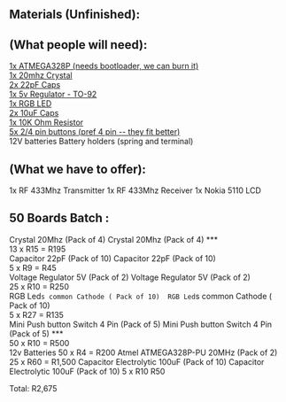 Materials (Unfinished):
-----------------------

(What people will need):
------------------------

[1x ATMEGA328P (needs bootloader, we can burn it)](http://robotics.org.za/index.php?route=product/product&keyword=atmega&category_id=0&product_id=66)             
[1x 20mhz Crystal](http://robotics.org.za/index.php?route=product/product&product_id=659)              
[2x 22pF Caps](http://robotics.org.za/index.php?route=product/product&product_id=160)             
[1x 5v Regulator - TO-92](http://robotics.org.za/index.php?route=product/product&path=56_108&product_id=287)             
[1x RGB LED](http://robotics.org.za/index.php?route=product/product&product_id=295)             
[2x 10uF Caps]( http://robotics.org.za/index.php?route=product/product&path=56_106&product_id=187)             
[1x 10K Ohm Resistor](http://za.rs-online.com/web/p/through-hole-fixed-resistors/0132731/)             
[5x 2/4 pin buttons (pref 4 pin -- they fit better)](http://robotics.org.za/index.php?route=product/product&product_id=153)             
12V batteries
Battery holders (spring and terminal)

(What we have to offer):
------------------------

1x RF 433Mhz Transmitter
1x RF 433Mhz Receiver
1x Nokia 5110 LCD



50 Boards Batch : 
-----------------

Crystal 20Mhz (Pack of 4)	Crystal 20Mhz (Pack of 4) ***             
13 x		R15	= R195             
Capacitor 22pF (Pack of 10)	Capacitor 22pF (Pack of 10)             
5 x		R9 =	R45             
Voltage Regulator 5V (Pack of 2)	Voltage Regulator 5V (Pack of 2)             
25 x		R10 =	R250             
RGB Led`s common Cathode ( Pack of 10)	RGB Led`s common Cathode ( Pack of 10)             
5 x		R27 =	R135             
Mini Push button Switch 4 Pin  (Pack of 5)	Mini Push button Switch 4 Pin (Pack of 5) ***             
50 x		R10 =	R500             
12v Batteries
50 x    R4  = R200
Atmel ATMEGA328P-PU 20MHz (Pack of 2)
25 x		R60	= R1,500
Capacitor Electrolytic 100uF (Pack of 10)	Capacitor Electrolytic 100uF (Pack of 10)
5 x		R10	R50


Total:	R2,675
